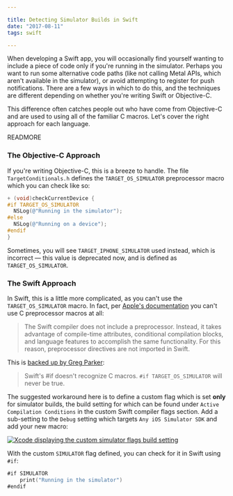 ```yaml
---

title: Detecting Simulator Builds in Swift
date: "2017-08-11"
tags: swift

---
```


When developing a Swift app, you will occasionally find yourself wanting to include a piece of code only if you're running in the simulator. Perhaps you want to run some alternative code paths (like not calling Metal APIs, which aren't available in the simulator), or avoid attempting to register for push notifications. There are a few ways in which to do this, and the techniques are different depending on whether you're writing Swift or Objective-C.

This difference often catches people out who have come from Objective-C and are used to using all of the familiar C macros. Let's cover the right approach for each language.

READMORE

### The Objective-C Approach

If you're writing Objective-C, this is a breeze to handle. The file `TargetConditionals.h` defines the `TARGET_OS_SIMULATOR` preprocessor macro which you can check like so:

```objective-c
+ (void)checkCurrentDevice {
#if TARGET_OS_SIMULATOR
  NSLog(@"Running in the simulator");
#else
  NSLog(@"Running on a device");
#endif
}
```

Sometimes, you will see `TARGET_IPHONE_SIMULATOR` used instead, which is incorrect — this value is deprecated now, and is defined as `TARGET_OS_SIMULATOR`.

### The Swift Approach

In Swift, this is a little more complicated, as you can't use the `TARGET_OS_SIMULATOR` macro. In fact, per [Apple's documentation](https://developer.apple.com/library/content/documentation/Swift/Conceptual/BuildingCocoaApps/InteractingWithCAPIs.html#//apple_ref/doc/uid/TP40014216-CH8-ID31) you can't use C preprocessor macros at all:

>The Swift compiler does not include a preprocessor. Instead, it takes advantage of compile-time attributes, conditional compilation blocks, and language features to accomplish the same functionality. For this reason, preprocessor directives are not imported in Swift.

This is [backed up by Greg Parker](https://lists.swift.org/pipermail/swift-evolution/Week-of-Mon-20160125/007960.html):

> Swift's #if doesn't recognize C macros. `#if TARGET_OS_SIMULATOR` will never be true.

The suggested workaround here is to define a custom flag which is set **only** for simulator builds, the build setting for which can be found under `Active Compilation Conditions` in the custom Swift compiler flags section. Add a sub-setting to the `Debug` setting which targets `Any iOS Simulator SDK` and add your new macro:

[![Xcode displaying the custom simulator flags build setting][custom-flags]][custom-flags]

With the custom `SIMULATOR` flag defined, you can check for it in Swift using `#if`:

```swift
#if SIMULATOR
	print("Running in the simulator")
#endif
```

[custom-flags]: images/custom-simulator-flags.png
